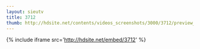 ```yaml
---
layout: sieutv
title: 3712
thumb: http://hdsite.net/contents/videos_screenshots/3000/3712/preview_360p.mp4.jpg
---
```

{% include iframe src='http://hdsite.net/embed/3712' %}
 
